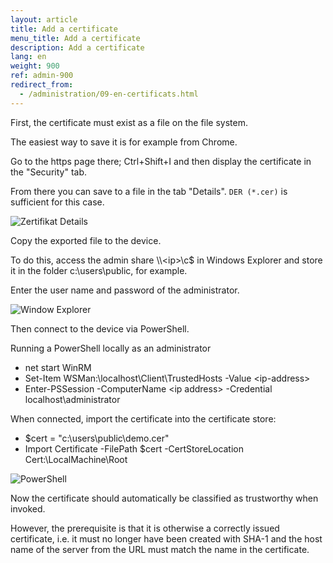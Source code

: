 ```yaml
---
layout: article
title: Add a certificate
menu_title: Add a certificate
description: Add a certificate
lang: en
weight: 900
ref: admin-900
redirect_from:
  - /administration/09-en-certificats.html
---
```


First, the certificate must exist as a file on the file system.

The easiest way to save it is for example from Chrome.



Go to the https page there; Ctrl+Shift+I and then display the certificate in the "Security" tab.

From there you can save to a file in the tab "Details". `DER (*.cer)` is sufficient for this case.

![Zertifikat Details](/assets/images/admin/certificates/zertifikat-details.png)

Copy the exported file to the device.

To do this, access the admin share \\\\<ip\>\c$ in Windows Explorer and store it in the folder c:\users\public\, for example.

Enter the user name and password of the administrator.

![Window Explorer](/assets/images/admin/certificates/windows-explorer.png)

Then connect to the device via PowerShell.

Running a PowerShell locally as an administrator

* net start WinRM
* Set-Item WSMan:\localhost\Client\TrustedHosts -Value \<ip-address\>
* Enter-PSSession -ComputerName \<ip address\> -Credential localhost\administrator

When connected, import the certificate into the certificate store:

* $cert = "c:\users\public\demo.cer"
* Import Certificate -FilePath $cert -CertStoreLocation Cert:\LocalMachine\Root

![PowerShell](/assets/images/admin/certificates/powershell.png)

Now the certificate should automatically be classified as trustworthy when invoked.

However, the prerequisite is that it is otherwise a correctly issued certificate, i.e. it must no longer have been created with SHA-1 and the host name of the server from the URL must match the name in the certificate.
